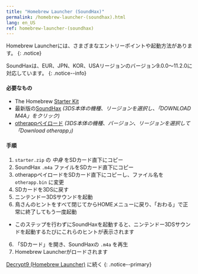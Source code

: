 ```yaml
---
title: "Homebrew Launcher (SoundHax)"
permalink: /homebrew-launcher-(soundhax).html
lang: en_US
ref: homebrew-launcher-(soundhax)
---
```


Homebrew Launcherには、さまざまなエントリーポイントや起動方法があります。
{: .notice}

SoundHaxは、EUR、JPN、KOR、USAリージョンのバージョン9.0.0〜11.2.0に対応しています。
{: .notice--info}

#### 必要なもの

+ The Homebrew [Starter Kit](http://smealum.github.io/ninjhax2/starter.zip)
+ 最新版の[SoundHax](http://soundhax.com/) *(3DS本体の機種、リージョンを選択し、「DOWNLOAD M4A」をクリック)*
+ [otherappペイロード](https://smealum.github.io/3ds/#otherapp) *(3DS本体の機種、バージョン、リージョンを選択して「Download otherapp」)*

#### 手順

1. `starter.zip` の _中身_ をSDカード直下にコピー
2. SoundHax `.m4a` ファイルをSDカード直下にコピー
3. otherappペイロードをSDカード直下にコピーし、ファイル名を `otherapp.bin` に変更
4. SDカードを3DSに戻す
5. ニンテンドー3DSサウンドを起動
6. 鳥さんのヒントをすべて閉じてからHOMEメニューに戻り、「おわる」で正常に終了してもう一度起動
  + このステップを行わずにSoundHaxを起動すると、ニンテンドー3DSサウンドを起動するたびにこれらのヒントが表示されます
6. 「SDカード」を開き、SoundHaxの `.m4a` を再生
7. Homebrew Launcherがロードされます

[Decrypt9 (Homebrew Launcher)](decrypt9-(homebrew-launcher)) に続く
{: .notice--primary}
